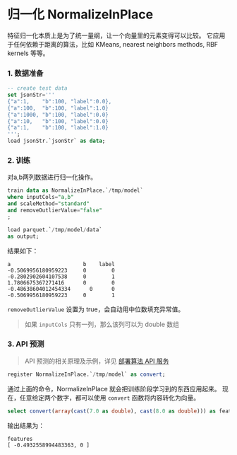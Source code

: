 # 归一化 NormalizeInPlace

特征归一化本质上是为了统一量纲，让一个向量里的元素变得可以比较。
它应用于任何依赖于距离的算法，比如 KMeans, nearest neighbors methods, RBF kernels 等等。

### 1. 数据准备

```sql
-- create test data
set jsonStr='''
{"a":1,    "b":100, "label":0.0},
{"a":100,  "b":100, "label":1.0}
{"a":1000, "b":100, "label":0.0}
{"a":10,   "b":100, "label":0.0}
{"a":1,    "b":100, "label":1.0}
''';
load jsonStr.`jsonStr` as data;
```

### 2. 训练
对a,b两列数据进行归一化操作。

```sql
train data as NormalizeInPlace.`/tmp/model`
where inputCols="a,b"
and scaleMethod="standard"
and removeOutlierValue="false"
;

load parquet.`/tmp/model/data` 
as output;
```

结果如下：

```
a                       b    label
-0.5069956180959223	    0	     0
-0.2802902604107538	    0	     1
1.7806675367271416	    0	     0
-0.48638604012454334	  0	     0
-0.5069956180959223	    0	     1
```

`removeOutlierValue` 设置为 true，会自动用中位数填充异常值。


>如果 `inputCols` 只有一列，那么该列可以为 double 数组 


### 3. API 预测

> API 预测的相关原理及示例，详见 [部署算法 API 服务](/byzer-lang/zh-cn/ml/api_service/README.md)

```sql
register NormalizeInPlace.`/tmp/model` as convert;
```

通过上面的命令，NormalizeInPlace 就会把训练阶段学习到的东西应用起来。
现在，任意给定两个数字，都可以使用 `convert` 函数将内容转化为向量。

```sql
select convert(array(cast(7.0 as double), cast(8.0 as double))) as features as output;
```

输出结果为：

```
features
[ -0.4932558994483363, 0 ]
```

